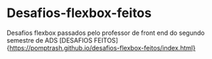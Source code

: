 # Desafios-flexbox-feitos
 Desafios flexbox passados pelo professor de front end do segundo semestre de ADS
 [DESAFIOS FEITOS]{https://pomptrash.github.io/desafios-flexbox-feitos/index.html}
